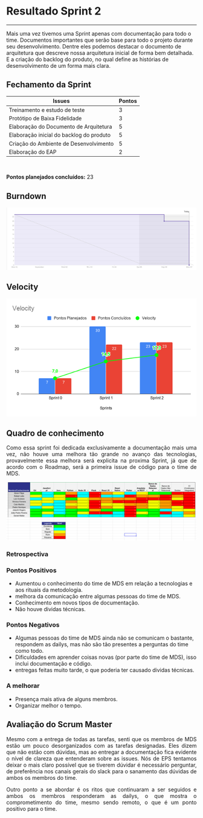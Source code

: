 # Resultado Sprint 2
<hr>

Mais uma vez tivemos uma Sprint apenas com documentação para todo o time. Documentos importantes que serão base para todo o projeto durante seu desenvolvimento. Dentre eles podemos destacar o documento de arquitetura que descreve nossa arquitetura inicial de forma bem detalhada. E a criação do backlog do produto, no qual define as histórias de desenvolvimento de um forma mais clara.

## Fechamento da Sprint

| Issues | Pontos |
| ------ | ------ |
| Treinamento e estudo de teste | 3 |
| Protótipo de Baixa Fidelidade | 3 |
| Elaboração do Documento de Arquitetura | 5 |
| Elaboração inicial do backlog do produto | 5 |
| Criação do Ambiente de Desenvolvimento | 5 |
| Elaboração do EAP | 2 |

</br>

**Pontos planejados concluídos:** 23
</br>

## Burndown

![Burnout Sprint 2](./img/burndown-sprint02.png)

## Velocity

![Velocity Sprint 0](./img/velocity_sprint2.png)

## Quadro de conhecimento

<p style="text-align: justify;">
    Como essa sprint foi dedicada exclusivamente a documentação mais uma vez, não houve uma melhora tão grande no avanço das tecnologias, provavelmente essa melhora será explicita na proxima Sprint, já que de acordo com o Roadmap, será a primeira issue de código para o time de MDS.
</p>

![Quadro Sprint 2](./img/quadro-conhecimento-sprint02.png)

### Retrospectiva

### Pontos Positivos

- Aumentou o conhecimento do time de MDS em relação a tecnologias e aos rituais da metodologia.
- melhora da comunicação entre algumas pessoas do time de MDS.
- Conhecimento em novos tipos de documentação.
- Não houve dividas técnicas.

### Pontos Negativos

- Algumas pessoas do time de MDS ainda não se comunicam o bastante, respondem as dailys, mas não são tão presentes a perguntas do time como todo.
- Dificuldades em aprender coisas novas (por parte do time de MDS), isso inclui documentação e código.
- entregas feitas muito tarde, o que poderia ter causado dividas técnicas.

### A melhorar

- Presença mais ativa de alguns membros.
- Organizar melhor o tempo.

## Avaliação do Scrum Master

<p style="text-align: justify;">
    Mesmo com a entrega de todas as tarefas, senti que os membros de MDS estão um pouco desorganizados com as tarefas designadas. Eles dizem que não estão com dúvidas, mas ao entregar a documentação fica evidente o nível de clareza que entenderam sobre as issues. Nós de EPS tentamos deixar o mais claro possível que se tiverem dúvidar é necessário perguntar, de preferência nos canais gerais do slack para o sanamento das dúvidas de ambos os membros do time. 
</p>
<p style="text-align: justify;">
    Outro ponto a se abordar é os ritos que continuaram a ser seguidos e ambos os membros responderam as dailys, o que mostra o comprometimento do time, mesmo sendo remoto, o que é um ponto positivo para o time.
</p>

